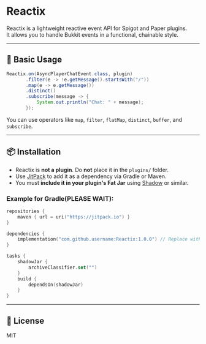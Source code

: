 # Reactix

Reactix is a lightweight reactive event API for Spigot and Paper plugins.  
It allows you to handle Bukkit events in a functional, chainable style.

---

## 🧪 Basic Usage

```java
Reactix.on(AsyncPlayerChatEvent.class, plugin)
       .filter(e -> !e.getMessage().startsWith("/"))
       .map(e -> e.getMessage())
       .distinct()
       .subscribe(message -> {
           System.out.println("Chat: " + message);
       });
```

You can use operators like `map`, `filter`, `flatMap`, `distinct`, `buffer`, and `subscribe`.

---

## 📦 Installation

- Reactix is **not a plugin**. Do **not** place it in the `plugins/` folder.
- Use [JitPack](https://jitpack.io/) to add it as a dependency via Gradle or Maven.
- You must **include it in your plugin's Fat Jar** using [Shadow](https://github.com/johnrengelman/shadow) or similar.

### Example for Gradle(PLEASE WAIT):

```kotlin
repositories {
    maven { url = uri("https://jitpack.io") }
}

dependencies {
    implementation("com.github.username:Reactix:1.0.0") // Replace with your repo
}

tasks {
    shadowJar {
        archiveClassifier.set("")
    }
    build {
        dependsOn(shadowJar)
    }
}
```

---

## 📝 License

MIT
